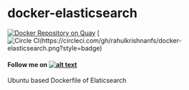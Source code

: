 # docker-elasticsearch

[![Docker Repository on Quay](https://quay.io/repository/rahulkrishnanfs/docker-elasticsearch/status "Docker Repository on Quay")](https://quay.io/repository/rahulkrishnanfs/docker-elasticsearch) [![Circle CI(https://circleci.com/gh/rahulkrishnanfs/docker-elasticsearch.png?style=badge)](https://circleci.com/gh/rahulkrishnanfs/docker-elasticsearch)

[1.1]: http://i.imgur.com/tXSoThF.png (twitter icon with padding)
[1]: http://www.twitter.com/rahulkrishnanra
#### Follow me on [![alt text][1.1]][1]


Ubuntu based Dockerfile of Elaticsearch
